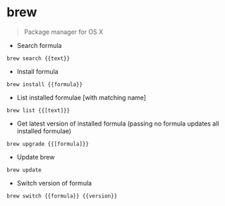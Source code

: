 # brew

> Package manager for OS X

- Search formula

`brew search {{text}}`

- Install formula

`brew install {{formula}}`

- List installed formulae [with matching name]

`brew list {{[text]}}`

- Get latest version of installed formula (passing no formula updates all installed formulae)

`brew upgrade {{[formula]}}`

- Update brew

`brew update`

- Switch version of formula

`brew switch {{formula}} {{version}}`
